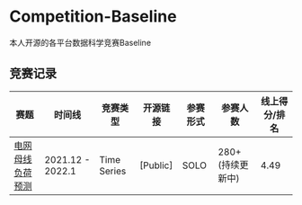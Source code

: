 # Competition-Baseline
本人开源的各平台数据科学竞赛Baseline

## 竞赛记录
| 赛题                     | 时间线             | 竞赛类型     | 开源链接                                          | 参赛形式 | 参赛人数 | 线上得分/排名 |
| -------------------------- | ---------------- | --------- | --------------------------------------------------- | ------- | ------- |------- |
| [电网母线负荷预测](http://data.sd.gov.cn/cmpt/cmptDetail.html?id=55) | 2021.12 - 2022.1 | Time Series |  [Public]        |   SOLO   | 280+(持续更新中) | 4.49|
